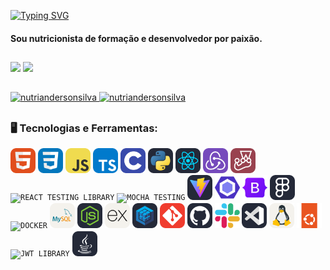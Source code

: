 [![Typing SVG](https://readme-typing-svg.demolab.com?font=Fira+Code&pause=1000&color=F77F78&random=false&width=435&lines=Ol%C3%A1%2C+Eu+sou+o+Anderson+Silva)](https://git.io/typing-svg)
#### Sou nutricionista de formação e desenvolvedor por paixão. 
##
<div> 
   <a href="https://www.linkedin.com/in/nutriandersonsilva" target="_blank"><img src="https://img.shields.io/badge/-LinkedIn-%230077B5?style=for-the-badge&logo=linkedin&logoColor=white" target="_blank"></a> 
  <a href = "mailto:nutriandersonsilva@gmail.com"><img src="https://img.shields.io/badge/-Gmail-%23333?style=for-the-badge&logo=gmail&logoColor=white" target="_blank"></a>
</div>

##

<div>
<p align="left">
<a href="https://github.com/nutriandersonsilva">
      <img height="180em" src="https://github-readme-stats.vercel.app/api/top-langs?username=nutriandersonsilva&show_icons=true&locale=en&layout=compact&theme=dark" alt="nutriandersonsilva"/>
      <img height="180em" src="https://github-readme-stats.vercel.app/api?username=nutriandersonsilva&show_icons=true&locale=en&theme=dark" alt="nutriandersonsilva"/>
</a>
</p>
</div>

##

<div>
   <h3 align="left">🖥️ Tecnologias e Ferramentas:</h3>
      
<code><img width="40px" src="https://raw.githubusercontent.com/tandpfun/skill-icons/59059d9d1a2c092696dc66e00931cc1181a4ce1f/icons/HTML.svg" title = "HTML5"/></code>
<code><img width="40px" src="https://github.com/tandpfun/skill-icons/blob/main/icons/CSS.svg" title = "CSS3"/></code>
<code><img width="40px" src="https://raw.githubusercontent.com/tandpfun/skill-icons/59059d9d1a2c092696dc66e00931cc1181a4ce1f/icons/JavaScript.svg" title = "JAVASCRIPT"/></code>
<code><img width="40px" src="https://raw.githubusercontent.com/tandpfun/skill-icons/59059d9d1a2c092696dc66e00931cc1181a4ce1f/icons/TypeScript.svg" title = "TYPESCRIPT"/></code>
<code><img width="40px" src="https://github.com/tandpfun/skill-icons/blob/main/icons/C.svg" title = "C"/></code>
<code><img width="40px" src="https://github.com/tandpfun/skill-icons/blob/main/icons/Python-Dark.svg" title = "PYTHON"/></code>
<code><img width="40px" src="https://raw.githubusercontent.com/tandpfun/skill-icons/59059d9d1a2c092696dc66e00931cc1181a4ce1f/icons/React-Dark.svg" title = "REACT"/></code>
<code><img width="40px" src="https://raw.githubusercontent.com/tandpfun/skill-icons/59059d9d1a2c092696dc66e00931cc1181a4ce1f/icons/Redux.svg" title = "REDUX"/></code>
<code><img width="40px" src="https://raw.githubusercontent.com/tandpfun/skill-icons/59059d9d1a2c092696dc66e00931cc1181a4ce1f/icons/Jest.svg" title = "JEST"/></code>
<code><img width="40px" src="https://api.iconify.design/logos/testing-library.svg" title = "REACT TESTING LIBRARY"/></code>
<code><img width="40px" src="https://api.iconify.design/logos/mocha.svg" title = "MOCHA TESTING"/></code>
<code><img width="40px" src="https://github.com/tandpfun/skill-icons/blob/main/icons/Vite-Dark.svg" title = "VITE"/></code>
<code><img width="40px" src="https://raw.githubusercontent.com/devicons/devicon/1119b9f84c0290e0f0b38982099a2bd027a48bf1/icons/eslint/eslint-original.svg" title = "ESLINT"/></code>
<code><img width="40px" src="https://raw.githubusercontent.com/devicons/devicon/1119b9f84c0290e0f0b38982099a2bd027a48bf1/icons/bootstrap/bootstrap-original.svg" title = "BOOTSTRAP"/></code>
<code><img width="40px" src="https://raw.githubusercontent.com/tandpfun/skill-icons/59059d9d1a2c092696dc66e00931cc1181a4ce1f/icons/Figma-Dark.svg" title = "FIGMA"/></code>
<code><img width="40px" src="https://skillicons.dev/icons?i=docker" title = "DOCKER"/></code>
<code><img width="40px" src="https://raw.githubusercontent.com/tandpfun/skill-icons/59059d9d1a2c092696dc66e00931cc1181a4ce1f/icons/MySQL-Light.svg" title = "MYSQL"/></code>
<code><img width="40px" src="https://raw.githubusercontent.com/tandpfun/skill-icons/59059d9d1a2c092696dc66e00931cc1181a4ce1f/icons/NodeJS-Dark.svg" title = "NODE JS"/></code>
<code><img width="40px" src="https://raw.githubusercontent.com/tandpfun/skill-icons/59059d9d1a2c092696dc66e00931cc1181a4ce1f/icons/ExpressJS-Light.svg" title = "EXPRESS"/></code>
<code><img width="40px" src="https://raw.githubusercontent.com/tandpfun/skill-icons/59059d9d1a2c092696dc66e00931cc1181a4ce1f/icons/Sequelize-Dark.svg" title = "SEQUELIZE"/></code>
<code><img width="40px" src="https://github.com/tandpfun/skill-icons/blob/main/icons/Git.svg" title = "GIT"/></code>
<code><img width="40px" src="https://raw.githubusercontent.com/tandpfun/skill-icons/59059d9d1a2c092696dc66e00931cc1181a4ce1f/icons/Github-Dark.svg" title = "GITHUB"/></code> 
<code><img width="40px" src="https://raw.githubusercontent.com/devicons/devicon/master/icons/slack/slack-original.svg" title = "SLACK"/></code>
<code><img width="40px" src="https://raw.githubusercontent.com/tandpfun/skill-icons/59059d9d1a2c092696dc66e00931cc1181a4ce1f/icons/VSCode-Dark.svg" title = "VS CODE"/></code>
<code><img width="40px" src="https://raw.githubusercontent.com/tandpfun/skill-icons/59059d9d1a2c092696dc66e00931cc1181a4ce1f/icons/Linux-Light.svg" title = "LINUX"/></code>
<code><img width="40px" src="https://raw.githubusercontent.com/devicons/devicon/1119b9f84c0290e0f0b38982099a2bd027a48bf1/icons/ubuntu/ubuntu-plain.svg" title = "UBUNTU"/></code>
<code><img width="40px" src="https://api.iconify.design/logos/jwt-icon.svg" title = "JWT LIBRARY"/></code>
<code><img width="40px" src="https://raw.githubusercontent.com/tandpfun/skill-icons/59059d9d1a2c092696dc66e00931cc1181a4ce1f/icons/Java-Dark.svg" title = "JAVA"/></code>


##
</div>
